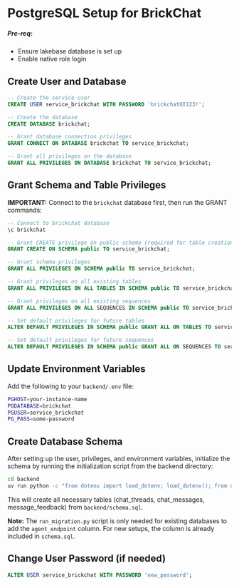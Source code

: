 # PostgreSQL Setup for BrickChat

##### Pre-req:
 - Ensure lakebase database is set up
 - Enable native role login

## Create User and Database

```sql
-- Create the service user
CREATE USER service_brickchat WITH PASSWORD 'brickchatUI123!';

-- Create the database
CREATE DATABASE brickchat;

-- Grant database connection privileges
GRANT CONNECT ON DATABASE brickchat TO service_brickchat;

-- Grant all privileges on the database
GRANT ALL PRIVILEGES ON DATABASE brickchat TO service_brickchat;
```

## Grant Schema and Table Privileges

**IMPORTANT:** Connect to the `brickchat` database first, then run the GRANT commands:

```sql
-- Connect to brickchat database
\c brickchat

-- Grant CREATE privilege on public schema (required for table creation)
GRANT CREATE ON SCHEMA public TO service_brickchat;

-- Grant schema privileges
GRANT ALL PRIVILEGES ON SCHEMA public TO service_brickchat;

-- Grant privileges on all existing tables
GRANT ALL PRIVILEGES ON ALL TABLES IN SCHEMA public TO service_brickchat;

-- Grant privileges on all existing sequences
GRANT ALL PRIVILEGES ON ALL SEQUENCES IN SCHEMA public TO service_brickchat;

-- Set default privileges for future tables
ALTER DEFAULT PRIVILEGES IN SCHEMA public GRANT ALL ON TABLES TO service_brickchat;

-- Set default privileges for future sequences
ALTER DEFAULT PRIVILEGES IN SCHEMA public GRANT ALL ON SEQUENCES TO service_brickchat;
```

## Update Environment Variables

Add the following to your `backend/.env` file:

```bash
PGHOST=your-instance-name
PGDATABASE=brickchat
PGUSER=service_brickchat
PG_PASS=some-password
```

## Create Database Schema

After setting up the user, privileges, and environment variables, initialize the schema by running the initialization script from the backend directory:

```bash
cd backend
uv run python -c "from dotenv import load_dotenv; load_dotenv(); from database import ChatDatabase, DatabaseManager; chat_db = ChatDatabase(DatabaseManager()); chat_db.initialize_schema()"
```

This will create all necessary tables (chat_threads, chat_messages, message_feedback) from `backend/schema.sql`.

**Note:** The `run_migration.py` script is only needed for existing databases to add the `agent_endpoint` column. For new setups, the column is already included in `schema.sql`.

## Change User Password (if needed)

```sql
ALTER USER service_brickchat WITH PASSWORD 'new_password';
```
